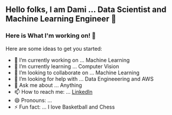 ## Hello folks, I am Dami ... Data Scientist and Machine Learning Engineer 👋

### Here is What I'm working on! 👋



Here are some ideas to get you started:

- 🔭 I’m currently working on ... Machine Learning
- 🌱 I’m currently learning ... Computer Vision
- 👯 I’m looking to collaborate on ... Machine Learning
- 🤔 I’m looking for help with ... Data Engineeering and AWS
- 💬 Ask me about ... Anything
- 📫 How to reach me: ... [LinkedIn](https://www.linkedin.com/in/damilola-fadele/)
- 😄 Pronouns: ...
- ⚡ Fun fact: ... I love Basketball and Chess

